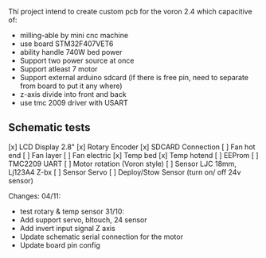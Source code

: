Thí project intend to create custom pcb for the voron 2.4 which capacitive of:
- milling-able by mini cnc machine
- use board STM32F407VET6
- ability handle 740W bed power
- Support two power source at once
- Support atleast 7 motor
- Support external arduino sdcard (if there is free pin, need to separate from board to put it any where)
- z-axis divide into front and back
- use tmc 2009 driver with USART

## Schematic tests
[x] LCD Display 2.8"
[x] Rotary Encoder
[x] SDCARD Connection
[ ] Fan hot end
[ ] Fan layer
[ ] Fan electric
[x] Temp bed
[x] Temp hotend
[ ] EEProm
[ ] TMC2209 UART
[ ] Motor rotation (Voron style)
[ ] Sensor LJC 18mm, Lj123A4 Z-bx
[ ] Sensor Servo
[ ] Deploy/Stow Sensor (turn on/ off 24v sensor)

Changes:
04/11:
 - test rotary & temp sensor
31/10: 
- Add support servo, bltouch, 24 sensor
- Add invert input signal Z axis
- Update schematic serial connection for the motor
- Update board pin config